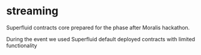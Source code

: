 # streaming
Superfluid contracts core prepared for the phase after Moralis hackathon.

During the event we used Superfluid default deployed contracts with limited functionality


